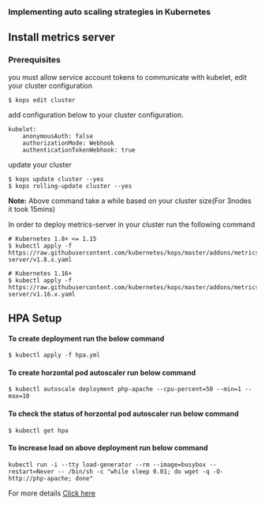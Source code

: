 ### Implementing auto scaling strategies in Kubernetes

## Install metrics server
### Prerequisites
you must allow service account tokens to communicate with kubelet, edit your cluster configuration
```console
$ kops edit cluster
```
add configuration below to your cluster configuration.
```
kubelet:
    anonymousAuth: false
    authorizationMode: Webhook
    authenticationTokenWebhook: true
```

update your cluster
```console
$ kops update cluster --yes
$ kops rolling-update cluster --yes
```
**Note:** Above command take a while based on your cluster size(For 3nodes it took 15mins)

In order to deploy metrics-server in your cluster run the following command

```console
# Kubernetes 1.8+ <= 1.15
$ kubectl apply -f https://raw.githubusercontent.com/kubernetes/kops/master/addons/metrics-server/v1.8.x.yaml

# Kubernetes 1.16+
$ kubectl apply -f https://raw.githubusercontent.com/kubernetes/kops/master/addons/metrics-server/v1.16.x.yaml
```
## HPA Setup
#### To create deployment run the below command
```
$ kubectl apply -f hpa.yml
```
#### To create horzontal pod autoscaler run below command
```
$ kubectl autoscale deployment php-apache --cpu-percent=50 --min=1 --max=10
```
#### To check the status of horzontal pod autoscaler run below command
```
$ kubectl get hpa
```
#### To increase load on above deployment run below command
```
kubectl run -i --tty load-generator --rm --image=busybox --restart=Never -- /bin/sh -c "while sleep 0.01; do wget -q -O- http://php-apache; done"
```
For more details [Click here](https://kubernetes.io/docs/tasks/run-application/horizontal-pod-autoscale-walkthrough/)
